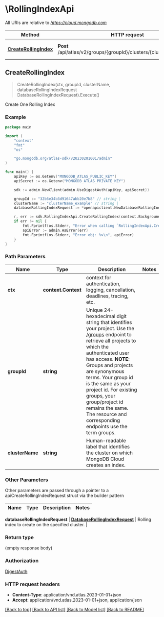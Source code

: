 # \RollingIndexApi

All URIs are relative to *https://cloud.mongodb.com*

Method | HTTP request | Description
------------- | ------------- | -------------
[**CreateRollingIndex**](RollingIndexApi.md#CreateRollingIndex) | **Post** /api/atlas/v2/groups/{groupId}/clusters/{clusterName}/index | Create One Rolling Index



## CreateRollingIndex

> CreateRollingIndex(ctx, groupId, clusterName, databaseRollingIndexRequest DatabaseRollingIndexRequest).Execute()

Create One Rolling Index


### Example

```go
package main

import (
    "context"
    "fmt"
    "os"

    "go.mongodb.org/atlas-sdk/v20230201001/admin"
)

func main() {
    apiKey := os.Getenv("MONGODB_ATLAS_PUBLIC_KEY")
    apiSecret := os.Getenv("MONGODB_ATLAS_PRIVATE_KEY")

    sdk := admin.NewClient(admin.UseDigestAuth(apiKey, apiSecret))

    groupId := "32b6e34b3d91647abb20e7b8" // string | 
    clusterName := "clusterName_example" // string | 
    databaseRollingIndexRequest := *openapiclient.NewDatabaseRollingIndexRequest("Collection_example", "Db_example") // DatabaseRollingIndexRequest | 

    r, err := sdk.RollingIndexApi.CreateRollingIndex(context.Background(), groupId, clusterName, &databaseRollingIndexRequest).Execute()
    if err != nil {
        fmt.Fprintf(os.Stderr, "Error when calling `RollingIndexApi.CreateRollingIndex``: %v\n", err)
        apiError := admin.AsError(err)
        fmt.Fprintf(os.Stderr, "Error obj: %v\n", apiError)
    }
}
```

### Path Parameters


Name | Type | Description  | Notes
------------- | ------------- | ------------- | -------------
**ctx** | **context.Context** | context for authentication, logging, cancellation, deadlines, tracing, etc.
**groupId** | **string** | Unique 24-hexadecimal digit string that identifies your project. Use the [/groups](#tag/Projects/operation/listProjects) endpoint to retrieve all projects to which the authenticated user has access.  **NOTE**: Groups and projects are synonymous terms. Your group id is the same as your project id. For existing groups, your group/project id remains the same. The resource and corresponding endpoints use the term groups. | 
**clusterName** | **string** | Human-readable label that identifies the cluster on which MongoDB Cloud creates an index. | 

### Other Parameters

Other parameters are passed through a pointer to a apiCreateRollingIndexRequest struct via the builder pattern


Name | Type | Description  | Notes
------------- | ------------- | ------------- | -------------


 **databaseRollingIndexRequest** | [**DatabaseRollingIndexRequest**](DatabaseRollingIndexRequest.md) | Rolling index to create on the specified cluster. | 

### Return type

 (empty response body)

### Authorization
[DigestAuth](../README.md#Authentication)

### HTTP request headers

- **Content-Type**: application/vnd.atlas.2023-01-01+json
- **Accept**: application/vnd.atlas.2023-01-01+json, application/json

[[Back to top]](#) [[Back to API list]](../README.md#documentation-for-api-endpoints)
[[Back to Model list]](../README.md#documentation-for-models)
[[Back to README]](../README.md)

